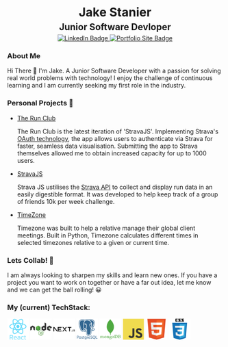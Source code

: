 <!-- <link rel="stylesheet" href="devicon.min.css"> -->
<div id="header" align="center">
    <h1 style="border: 0; margin-top: 0; margin-bottom: 5px;">Jake Stanier</h1>
    <h2 style="border: 0; margin-top: 0; margin-bottom: 5px;">Junior Software Devloper</h2>
    <div id="badges" style="margin-bottom: 10px">
    <a href="https://www.linkedin.com/in/jake-stanier-017267283/">
        <img src="https://img.shields.io/badge/LinkedIn-blue?logo=linkedin&style=for-the-badge" alt="LinkedIn Badge"/>
    </a>
    <a href="https://www.jakestanier.com">
        <img src="https://img.shields.io/badge/Portfolio_Site-purple?logo=appveyor&logoColor=white&style=for-the-badge" alt="Portfolio Site Badge"/>
    </a>
    <!-- <a href="./Jake Stanier - CV.pdf" download>
        <img src="https://img.shields.io/badge/CV-red?style=for-the-badge&logo=adobeacrobatreader" alt="Download CV Badge"/>
    </a> -->
    </div>
</div>
<h3>About Me</h3>
<p>Hi There 👋 I'm Jake. A Junior Software Developer with a passion for solving real world problems with technology! I enjoy the challenge of continuous learning and I am currently seeking my first role in the industry.</p>

<h3>Personal Projects 🤖</h3>
<ul style="margin-bottom: 15px">
    <li>
        <a href="https://the-run-club.netlify.app/" target="_blank">The Run Club</a><p>The Run Club is the latest iteration of 'StravaJS'. Implementing Strava's <span><a href="https://developers.strava.com/docs/authentication/" target="_blank">OAuth technology</a></span>, the app allows users to authenticate via Strava for faster, seamless data visualisation. Submitting the app to Strava themselves allowed me to obtain increased capacity for up to 1000 users.</p>
    </li>
    <li>
        <a href="https://stravajs.netlify.app/" target="_blank">StravaJS</a><p>Strava JS ustilises the <span><a href="https://developers.strava.com/docs/reference/" target="_blank">Strava API</a></span> to collect and display run data in an easily digestible format. It was developed to help keep track of a group of friends 10k per week challenge.</p>
    </li>
    <li>
        <a href="https://github.com/jake-stan92/timezone" target="_blank">TimeZone</a><p>Timezone was built to help a relative manage their global client meetings. Built in Python, Timezone calculates different times in selected timezones relative to a given or current time.</p>
    </li>
</ul>

<h3>Lets Collab! 🙌</h3>
<p>I am always looking to sharpen my skills and learn new ones. If you have a project you want to work on together or have a far out idea, let me know and we can get the ball rolling! 😀</p>

<h3>My (current) TechStack:</h3>
<div id="tech-stack-icons">
    <img src="./images/react.svg" style="width: 50px">
    <img src="./images/nodeJS.svg" style="width: 50px">
    <img src="./images/nextJS.svg" style="width: 50px">
    <img src="./images/postgreSQL.svg" style="width: 50px">
    <img src="./images/mongoDB.svg" style="width: 50px">
    <img src="./images/javascript.svg" style="width: 50px">
    <img src="./images/html.svg" style="width: 50px">
    <img src="./images/css.svg" style="width: 50px">
</div>

<!--
**jake-stan92/jake-stan92** is a ✨ _special_ ✨ repository because its `README.md` (this file) appears on your GitHub profile.

Here are some ideas to get you started:

- 🔭 I’m currently working on ...
- 🌱 I’m currently learning ...
- 👯 I’m looking to collaborate on ...
- 🤔 I’m looking for help with ...
- 💬 Ask me about ...
- 📫 How to reach me: ...
- 😄 Pronouns: ...
- ⚡ Fun fact: ...
-->
